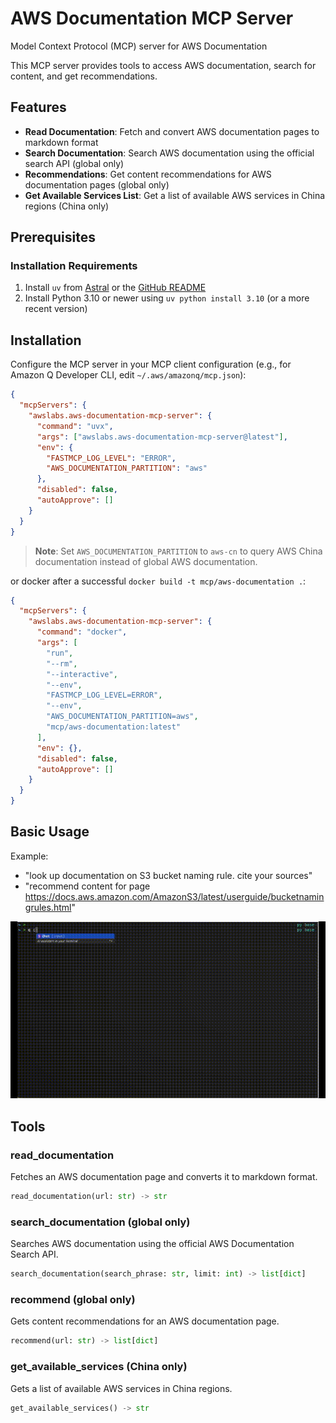 # AWS Documentation MCP Server

Model Context Protocol (MCP) server for AWS Documentation

This MCP server provides tools to access AWS documentation, search for content, and get recommendations.

## Features

- **Read Documentation**: Fetch and convert AWS documentation pages to markdown format
- **Search Documentation**: Search AWS documentation using the official search API (global only)
- **Recommendations**: Get content recommendations for AWS documentation pages (global only)
- **Get Available Services List**: Get a list of available AWS services in China regions (China only)

## Prerequisites

### Installation Requirements

1. Install `uv` from [Astral](https://docs.astral.sh/uv/getting-started/installation/) or the [GitHub README](https://github.com/astral-sh/uv#installation)
2. Install Python 3.10 or newer using `uv python install 3.10` (or a more recent version)

## Installation

Configure the MCP server in your MCP client configuration (e.g., for Amazon Q Developer CLI, edit `~/.aws/amazonq/mcp.json`):

```json
{
  "mcpServers": {
    "awslabs.aws-documentation-mcp-server": {
      "command": "uvx",
      "args": ["awslabs.aws-documentation-mcp-server@latest"],
      "env": {
        "FASTMCP_LOG_LEVEL": "ERROR",
        "AWS_DOCUMENTATION_PARTITION": "aws"
      },
      "disabled": false,
      "autoApprove": []
    }
  }
}
```

> **Note**: Set `AWS_DOCUMENTATION_PARTITION` to `aws-cn` to query AWS China documentation instead of global AWS documentation.

or docker after a successful `docker build -t mcp/aws-documentation .`:

```json
{
  "mcpServers": {
    "awslabs.aws-documentation-mcp-server": {
      "command": "docker",
      "args": [
        "run",
        "--rm",
        "--interactive",
        "--env",
        "FASTMCP_LOG_LEVEL=ERROR",
        "--env",
        "AWS_DOCUMENTATION_PARTITION=aws",
        "mcp/aws-documentation:latest"
      ],
      "env": {},
      "disabled": false,
      "autoApprove": []
    }
  }
}
```

## Basic Usage

Example:

- "look up documentation on S3 bucket naming rule. cite your sources"
- "recommend content for page https://docs.aws.amazon.com/AmazonS3/latest/userguide/bucketnamingrules.html"

![AWS Documentation MCP Demo](https://github.com/awslabs/mcp/blob/main/src/aws-documentation-mcp-server/basic-usage.gif?raw=true)

## Tools

### read_documentation

Fetches an AWS documentation page and converts it to markdown format.

```python
read_documentation(url: str) -> str
```

### search_documentation (global only)

Searches AWS documentation using the official AWS Documentation Search API.

```python
search_documentation(search_phrase: str, limit: int) -> list[dict]
```

### recommend (global only)

Gets content recommendations for an AWS documentation page.

```python
recommend(url: str) -> list[dict]
```

### get_available_services (China only)

Gets a list of available AWS services in China regions.

```python
get_available_services() -> str
```
